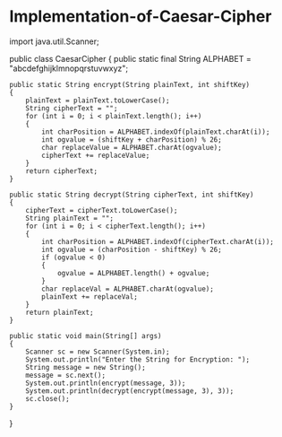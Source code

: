 # Implementation-of-Caesar-Cipher
 
import java.util.Scanner;
 
public class CaesarCipher
{
    public static final String ALPHABET = "abcdefghijklmnopqrstuvwxyz";
 
    public static String encrypt(String plainText, int shiftKey)
    {
        plainText = plainText.toLowerCase();
        String cipherText = "";
        for (int i = 0; i < plainText.length(); i++)
        {
            int charPosition = ALPHABET.indexOf(plainText.charAt(i));
            int ogvalue = (shiftKey + charPosition) % 26;
            char replaceValue = ALPHABET.charAt(ogvalue);
            cipherText += replaceValue;
        }
        return cipherText;
    }
 
    public static String decrypt(String cipherText, int shiftKey)
    {
        cipherText = cipherText.toLowerCase();
        String plainText = "";
        for (int i = 0; i < cipherText.length(); i++)
        {
            int charPosition = ALPHABET.indexOf(cipherText.charAt(i));
            int ogvalue = (charPosition - shiftKey) % 26;
            if (ogvalue < 0)
            {
                ogvalue = ALPHABET.length() + ogvalue;
            }
            char replaceVal = ALPHABET.charAt(ogvalue);
            plainText += replaceVal;
        }
        return plainText;
    }
 
    public static void main(String[] args)
    {
        Scanner sc = new Scanner(System.in);
        System.out.println("Enter the String for Encryption: ");
        String message = new String();
        message = sc.next();
        System.out.println(encrypt(message, 3));
        System.out.println(decrypt(encrypt(message, 3), 3));
        sc.close();
    }
}
